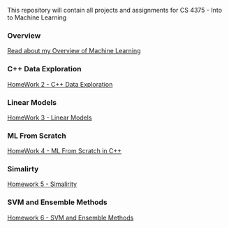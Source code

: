 
This repository will contain all projects and assignments for CS 4375 - Into to Machine Learning

### Overview
[Read about my Overview of Machine Learning](https://github.com/Abed-KP/CS-4375---Machine-Learning/blob/main/ASA190005_Homework_1.pdf)<br />

### C++ Data Exploration
[HomeWork 2 - C++ Data Exploration](https://github.com/Abed-KP/CS-4375---Machine-Learning/tree/main/HW2-ASA190005)

### Linear Models
[HomeWork 3 - Linear Models](https://github.com/Abed-KP/CS-4375---Machine-Learning/tree/main/HW3-Linear%20and%20Logistic%20Regression)

### ML From Scratch
[HomeWork 4 - ML From Scratch in C++](https://github.com/Abed-KP/CS-4375---Machine-Learning/tree/main/HW4%20-%20ASA190005)

### Simalirty

[Homework 5 - Simalirity](https://github.com/Abed-KP/CS-4375---Machine-Learning/tree/main/HW5%20-%20Similarity)

### SVM and Ensemble Methods
[Homework 6 - SVM and Ensemble Methods](https://github.com/Abed-KP/CS-4375---Machine-Learning/tree/main/HW6%20-%20SVM%20and%20Ensemble%20techniques)

